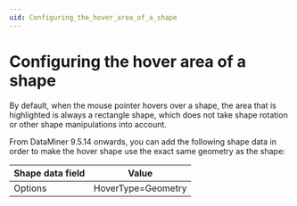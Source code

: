 ```yaml
---
uid: Configuring_the_hover_area_of_a_shape
---
```


# Configuring the hover area of a shape

By default, when the mouse pointer hovers over a shape, the area that is highlighted is always a rectangle shape, which does not take shape rotation or other shape manipulations into account.

From DataMiner 9.5.14 onwards, you can add the following shape data in order to make the hover shape use the exact same geometry as the shape:

| Shape data field | Value              |
|------------------|--------------------|
| Options          | HoverType=Geometry |
